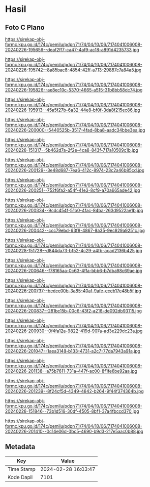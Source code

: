 # Hasil

## Foto C Plano

https://sirekap-obj-formc.kpu.go.id/174c/pemilu/pdpr/71/74/04/10/06/7174041006008-20240226-195656--deaf2ff7-ca47-4af9-ac18-a891d4235733.jpg

https://sirekap-obj-formc.kpu.go.id/174c/pemilu/pdpr/71/74/04/10/06/7174041006008-20240226-195742--8a85bac8-4854-42ff-a713-29887c7a84a5.jpg

https://sirekap-obj-formc.kpu.go.id/174c/pemilu/pdpr/71/74/04/10/06/7174041006008-20240226-195826--ae8ec10c-5370-4665-a515-31b8bb58dc74.jpg

https://sirekap-obj-formc.kpu.go.id/174c/pemilu/pdpr/71/74/04/10/06/7174041006008-20240226-195913--45a5f27b-6a32-44e8-bf0f-3da8f215ec86.jpg

https://sirekap-obj-formc.kpu.go.id/174c/pemilu/pdpr/71/74/04/10/06/7174041006008-20240226-200000--5440525b-3517-4fad-8ba8-aadc34bbe3ea.jpg

https://sirekap-obj-formc.kpu.go.id/174c/pemilu/pdpr/71/74/04/10/06/7174041006008-20240228-151317--5b462d7a-2f2e-4ca8-843f-717a10509c1b.jpg

https://sirekap-obj-formc.kpu.go.id/174c/pemilu/pdpr/71/74/04/10/06/7174041006008-20240226-200129--3e48d687-7ea6-412c-8974-23c2a46b85cd.jpg

https://sirekap-obj-formc.kpu.go.id/174c/pemilu/pdpr/71/74/04/10/06/7174041006008-20240226-200251--752f6fa2-a54f-41e3-8cf9-a70a665ade42.jpg

https://sirekap-obj-formc.kpu.go.id/174c/pemilu/pdpr/71/74/04/10/06/7174041006008-20240226-200334--9cdc454f-51b0-4fac-84ba-263d9522ae1b.jpg

https://sirekap-obj-formc.kpu.go.id/174c/pemilu/pdpr/71/74/04/10/06/7174041006008-20240226-200442--ccc79ebd-63f8-4867-8a35-9ec929a9251c.jpg

https://sirekap-obj-formc.kpu.go.id/174c/pemilu/pdpr/71/74/04/10/06/7174041006008-20240228-151728--d844da73-bf52-4c29-a4fb-acad2136b425.jpg

https://sirekap-obj-formc.kpu.go.id/174c/pemilu/pdpr/71/74/04/10/06/7174041006008-20240226-200646--f78165aa-0c63-4ffa-bbb6-b7dba98c69ae.jpg

https://sirekap-obj-formc.kpu.go.id/174c/pemilu/pdpr/71/74/04/10/06/7174041006008-20240226-200737--bedce00b-3a85-40af-9afe-eceb17e48b5f.jpg

https://sirekap-obj-formc.kpu.go.id/174c/pemilu/pdpr/71/74/04/10/06/7174041006008-20240226-200837--281bc15b-00c6-43f2-a216-de092db93115.jpg

https://sirekap-obj-formc.kpu.go.id/174c/pemilu/pdpr/71/74/04/10/06/7174041006008-20240226-200930--0f4fa12a-9822-419d-907a-ad3e229dc23a.jpg

https://sirekap-obj-formc.kpu.go.id/174c/pemilu/pdpr/71/74/04/10/06/7174041006008-20240226-201047--1aea3148-b133-4731-a2c7-77da7943a91a.jpg

https://sirekap-obj-formc.kpu.go.id/174c/pemilu/pdpr/71/74/04/10/06/7174041006008-20240226-201138--a75b7611-731a-447f-ac00-8f1fe6be92aa.jpg

https://sirekap-obj-formc.kpu.go.id/174c/pemilu/pdpr/71/74/04/10/06/7174041006008-20240226-201239--8f24cf5d-4349-4842-b264-9f44f374364b.jpg

https://sirekap-obj-formc.kpu.go.id/174c/pemilu/pdpr/71/74/04/10/06/7174041006008-20240228-151846--73b1d516-30df-4505-8bf1-37a4fbccd370.jpg

https://sirekap-obj-formc.kpu.go.id/174c/pemilu/pdpr/71/74/04/10/06/7174041006008-20240226-201410--0c14e06d-0bc5-4690-b9d3-217e5aac0b88.jpg


## Metadata

| Key        | Value               |
| ---------- | ------------------- |
| Time Stamp | 2024-02-28 16:03:47 |
| Kode Dapil | 7101                |



